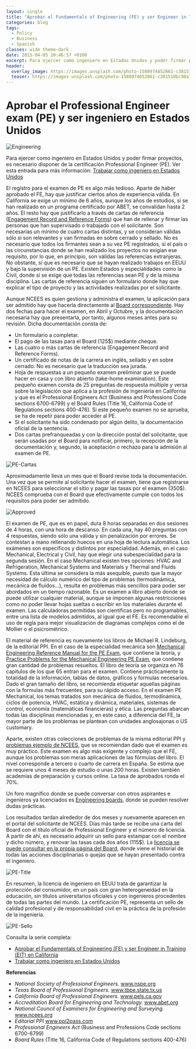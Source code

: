 ```yaml
---
layout: single
title: "Aprobar el Fundamentals of Engineering (FE) y ser Engineer in Training (EIT) en California"
categories: blog
tags:
  - Policy
  - Business
  - Spanish
classes: wide theme-dark
date: 2015-04-05 10:46:57 +0100
excerpt: Para ejercer como ingeniero en Estados Unidos y poder firmar proyectos, es necesario disponer de la certificación Professional Engineer (PE).
header:
  overlay_image: https://images.unsplash.com/photo-1580974852861-c381510bc98a?q=80&w=1984&auto=format&fit=crop&ixlib=rb-4.0.3&ixid=M3wxMjA3fDB8MHxwaG90by1wYWdlfHx8fGVufDB8fHx8fA%3D%3D
  teaser: https://images.unsplash.com/photo-1580974852861-c381510bc98a?q=80&w=1984&auto=format&fit=crop&ixlib=rb-4.0.3&ixid=M3wxMjA3fDB8MHxwaG90by1wYWdlfHx8fGVufDB8fHx8fA%3D%3D
---
```


# Aprobar el Professional Engineer exam (PE) y ser ingeniero en Estados Unidos

![Engineering](https://images.unsplash.com/photo-1580974852861-c381510bc98a?q=80&w=1984&auto=format&fit=crop&ixlib=rb-4.0.3&ixid=M3wxMjA3fDB8MHxwaG90by1wYWdlfHx8fGVufDB8fHx8fA%3D%3D)

Para ejercer como ingeniero en Estados Unidos y poder firmar proyectos, es necesario disponer de la certificación Professional Engineer (PE). Ver esta entrada para más información: [Trabajar como ingeniero en Estados Unidos](https://web.archive.org/web/20190321211523/http://www.energyoutofthebox.com/trabajar-como-ingeniero-en-estados-unidos/)

El registro para el examen de PE es algo más tedioso. Aparte de haber aprobado el FE, hay que justificar ciertos años de experiencia válida. En California se exige un mínimo de 6 años, aunque los años de estudios, si se han realizado en un programa certificado por ABET, se convalidan hasta 2 años. El resto hay que justificarlo a través de cartas de referencia ([Engagement Record and Reference Forms](https://web.archive.org/web/20190321211523/http://www.bpelsg.ca.gov/pubs/forms/perefsfrm.pdf)) que han de rellenar y firmar las personas que han supervisado o trabajado con el solicitante. Son necesarias un mínimo de cuatro cartas distintas, y se consideran válidas sólo si son relevantes y van firmadas en sobre cerrado y sellado. No es necesario que todos los firmantes sean a su vez PE registrados, si el país o las circunstancias donde se han realizado los proyectos no exigían ese requisito, por lo que, en principio, son válidas las referencias extranjeras. No obstante, sí que es necesario que se hayan realizado trabajos en EEUU y bajo la supervisión de un PE. Existen Estados y especialidades como la Civil, donde sí se exige que todas las referencias sean PE y de la misma disciplina. Las cartas de referencia siguen un formulario donde hay que explicar el tipo de proyecto y las actividades realizadas por el solicitante.

Aunque NCEES es quien gestiona y administra el examen, la aplicación para ser admitido hay que hacerla directamente al [Board correspondiente](https://web.archive.org/web/20190321211523/http://www.bpelsg.ca.gov/applicants/appintrope.shtml). Hay dos fechas para hacer el examen, en Abril y Octubre, y la documentación necesaria hay que presentarla, por tanto, algunos meses antes para su revisión. Dicha documentación consta de:

- Un formulario a completar.
- El pago de las tasas para el Board (125$) mediante cheque.
- Las cuatro o más cartas de referencia (Engagement Record and Reference Forms).
- Un certificado de notas de la carrera en inglés, sellado y en sobre cerrado. No es necesario que la traducción sea jurada.
- Hoja de respuestas a un pequeño examen preliminar que se puede hacer en casa y con libro abierto (take-home examination). Este pequeño examen consta de 25 preguntas de respuesta múltiple y versa sobre la legislación que aplica a la profesión de ingeniería en California y que es el Professional Engineers Act (Business and Professions Code sections 6700-6799) y el Board Rules (Title 16, California Code of Regulations sections 400-476). Si este pequeño examen no se aprueba, se ha de repetir para poder acceder al PE.
- Si el solicitante ha sido condenado por algún delito, la documentación oficial de la sentencia.
- Dos cartas prefranqueadas y con la dirección postal del solicitante, que serán usadas por el Board para notificar, primero, la recepción de la documentación y, segundo, la aceptación o rechazo para la admisión al examen de PE.

![PE-Cartas](https://web.archive.org/web/20190321211523im_/http://www.energyoutofthebox.energyeurope.info/wp-content/uploads/2015/01/PE-Cartas-1024x363.jpg)

Aproximadamente lleva un mes que el Board revise toda la documentación. Una vez que se permite al solicitante hacer el examen, tiene que registrarse en NCEES para seleccionar el sitio y pagar las tasas por el examen (350$). NCEES comprueba con el Board que efectivamente cumple con todos los requisitos para poder ser admitido.

![Approved](https://web.archive.org/web/20190321211523im_/http://www.energyoutofthebox.energyeurope.info/wp-content/uploads/2015/01/Approved.jpg)

El examen de PE, que es en papel, dura 8 horas separadas en dos sesiones de 4 horas, con una hora de descanso. En cada una, hay 40 preguntas con 4 respuestas, siendo sólo una válida y sin penalización por errores. Se contestan a mano rellenando huecos en una hoja de lectura automática. Los exámenes son específicos y distintos por especialidad. Además, en el caso Mechanical, Electrical y Civil, hay que elegir una subespecialidad para la segunda sesión. En el caso Mechanical existen tres opciones: HVAC and Refrigeration, Mechanical Systems and Materials y Thermal and Fluids Systems. Esta última se considera la más asequible, puesto que la mayor necesidad de cálculo numérico del tipo de problemas (termodinámica, mecánica de fluidos…), resulta en problemas más sencillos para poder ser abordados en un tiempo razonable. Es un examen a libro abierto donde se puede utilizar cualquier material, aunque se imponen algunas restricciones como no poder llevar hojas sueltas o escribir en los materiales durante el examen. Las calculadoras permitidas son científicas pero no programables, entre una lista de modelos admitidos, al igual que el FE. Es recomendable el uso de regla para mejor visualización de diagramas complejos como el de Mollier o el psicrométrico.

El material de referencia es nuevamente los libros de Michael R. Lindeburg, de la editorial PPI. En el caso de la especialidad mecánica son [Mechanical Engineering Reference Manual for the PE Exam](https://web.archive.org/web/20190321211523/http://www.amazon.com/gp/product/1591264146/ref=as_li_tl?ie=UTF8&camp=1789&creative=9325&creativeASIN=1591264146&linkCode=as2&tag=eneoutofthebo-20&linkId=2HO4IMLKSSJTUQ3T), que contiene la teoría, y [Practice Problems for the Mechanical Engineering PE Exam](https://web.archive.org/web/20190321211523/http://www.amazon.com/gp/offer-listing/1591264154/ref=as_li_tl?ie=UTF8&camp=1789&creative=9325&creativeASIN=1591264154&linkCode=am2&tag=eneoutofthebo-20&linkId=7BBJ6EFD6S4P2BIP), que contiene gran cantidad de problemas resueltos. El libro de teoría se organiza en 76 capítulos de los que 65 entran para el examen. Contiene prácticamente la totalidad de la información, tablas de datos, gráficos y formulas necesarios. Dado el gran tamaño del libro, se recomienda etiquetar aquellas páginas con la formulas más frecuentes, para su rápido acceso. En el examen PE Mechanical, los temas tratados son mecánica de fluidos, termodinámica, ciclos de potencia, HVAC, estática y dinámica, materiales, sistemas de control, economía (matemáticas financieras) y ética. Las preguntas abarcan todas las disciplinas mencionadas y, en este caso, a diferencia del FE, la mayor parte de los problemas se plantean con unidades anglosajonas o US customary.

Aparte, existen otras colecciones de problemas de la misma editorial PPI y [problemas ejemplo de NCEES](https://web.archive.org/web/20190321211523/http://ncees.org/exams/pe-exam/), que se recomiendan dado que el examen es muy práctico. Este examen es algo más exigente y complejo que el FE, aunque los problemas son meras aplicaciones de las fórmulas del libro. El nivel corresponde a tercero o cuarto de carrera en España. Se estima que se requiere unos 4 meses de estudio o unas 200 horas. Existen también academias de preparación y cursos online. La tasa de aprobados ronda el 70%.

Un foro magnífico donde se puede conversar con otros aspirantes e ingenieros ya licenciados es [Engineering boards](https://web.archive.org/web/20190321211523/http://engineerboards.com/), donde se pueden resolver dudas prácticas.

Los resultados tardan alrededor de dos meses y nuevamente aparecen en el portal del solicitante de NCEES. Días más tarde se recibe una carta del Board con el título oficial de Professional Engineer y el número de licencia. A partir de ahí, es necesario adquirir un sello para estampar con el nombre y dicho número, y renovar las tasas cada dos años (115$). La [licencia se puede consultar en la propia página del Board](https://web.archive.org/web/20190321211523/http://www.bpelsg.ca.gov/consumers/lic_lookup.shtml), donde viene el historial de todas las acciones disciplinarias o quejas que se hayan presentado contra el ingeniero.

![PE-Title](https://web.archive.org/web/20190321211523im_/http://www.energyoutofthebox.energyeurope.info/wp-content/uploads/2015/01/PE-Title-300x234.jpg)

En resumen, la licencia de ingeniero en EEUU trata de garantizar la protección del consumidor, en un país con gran heterogeneidad en la educación, sin títulos universitarios oficiales y con ingenieros procedentes de todas las partes del mundo. La certificación PE, representa un sello de calidad profesional y de responsabilidad civil en la práctica de la profesión de la ingeniería.

![PE-Sello](https://web.archive.org/web/20190321211523im_/http://www.energyoutofthebox.energyeurope.info/wp-content/uploads/2015/01/PE-Sello.jpg)

Consulta la serie completa:

- [Aprobar el Fundamentals of Engineering (FE) y ser Engineer in Training (EIT) en California](https://www.energyoutofthebox.com/?p=544)
- [Trabajar como ingeniero en Estados Unidos](https://www.energyoutofthebox.com/trabajar-como-ingeniero-en-estados-unidos/)

**Referencias**

- _National Society of Professional Engineers._ www.nspe.org
- _Texas Board of Professional Engineers._ www.tbpe.state.tx.us
- _California Board of Professional Engineers._ www.pels.ca.gov
- _Accreditation Board for Engineering and Technology._ www.abet.org
- _National Council of Examiners for Engineering and Surveying._ www.ncees.org
- _Editorial PPI_ www.ppi2pass.com
- _Professional Engineers Act_ (Business and Professions Code sections 6700-6799)
- _Board Rules_ (Title 16, California Code of Regulations sections 400-476)
